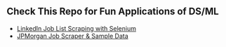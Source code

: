 ## **Check This Repo for Fun Applications of DS/ML**

* [LinkedIn Job List Scraping with Selenium](https://github.com/opal-1996/Applications/blob/main/LinkedIn_Job_Scraping/scraper.py)
* [JPMorgan Job Scraper & Sample Data](https://github.com/opal-1996/Applications/blob/main/Job_Scraping/jpmorgan_jobscraper.py)